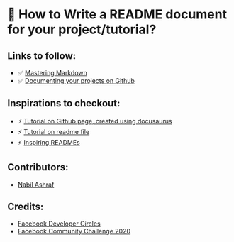 # :memo: How to Write a README document for your project/tutorial?

## Links to follow:
- ✅ [Mastering Markdown](https://guides.github.com/features/mastering-markdown/)
- ✅ [Documenting your projects on Github](https://guides.github.com/features/wikis/#Formatting-a-readme)

## Inspirations to checkout:
- :zap: [Tutorial on Github page, created using docusaurus](https://caabernathy.github.io/rust-tutorial/?fbclid=IwAR0a42TyqJGiK_-SvqLEIbTFnKTQvGTmuPOC3juCbtJcFiTsizy773i6P3U)
- :zap: [Tutorial on readme file](https://github.com/wit-ai/android-voice-demo?fbclid=IwAR1hvqAz_5ltgEVG6xiWwsx7MWdrOPIYh7Bz__yx-1kZdKfhZLZk7MJSiOE)
- :zap: [Inspiring READMEs](https://github.com/matiassingers/awesome-readme)

## Contributors:
- [Nabil Ashraf](https://github.com/nabilashraf)

## Credits:
- [Facebook Developer Circles](https://github.com/devclahore)
- [Facebook Community Challenge 2020](https://developercircles2020.devpost.com/)
